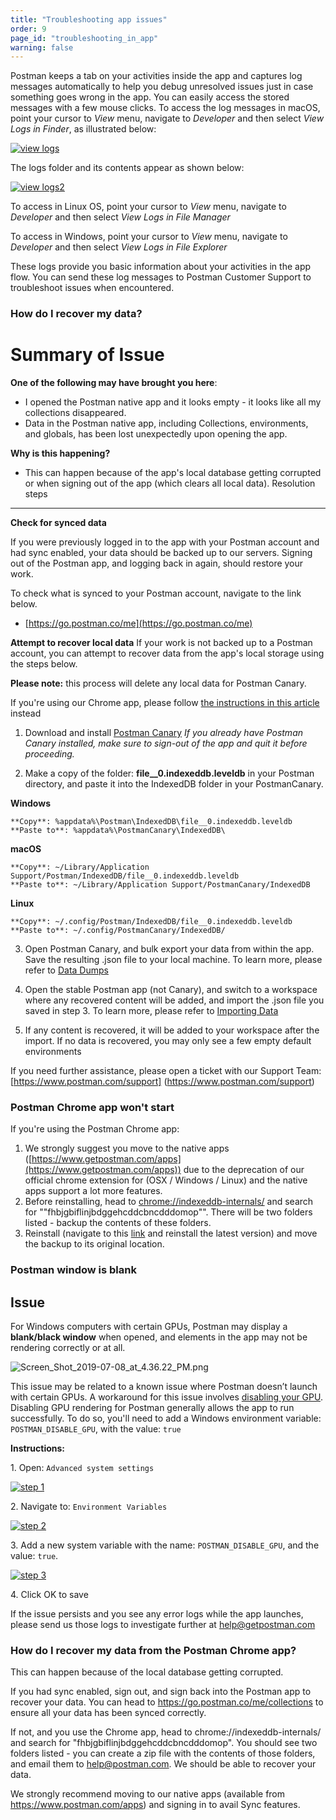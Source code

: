 ```yaml
---
title: "Troubleshooting app issues"
order: 9
page_id: "troubleshooting_in_app"
warning: false
---
```


Postman keeps a tab on your activities inside the app and captures log messages automatically to help you debug unresolved issues just in case something goes wrong in the app. You can easily access the stored messages with a few mouse clicks. To access the log messages in macOS, point your cursor to *View* menu, navigate to *Developer* and then select *View Logs in Finder*, as illustrated below:  

[![view logs](https://assets.postman.com/postman-docs/View_Logs.png)](https://assets.postman.com/postman-docs/View_Logs.png)

The logs folder and its contents appear as shown below:

[![view logs2](https://assets.postman.com/postman-docs/View_Logs2.png)](https://assets.postman.com/postman-docs/View_Logs2.png)

To access in Linux OS, point your cursor to *View* menu, navigate to *Developer* and then select *View Logs in File Manager*

To access in Windows, point your cursor to *View* menu, navigate to *Developer* and then select *View Logs in File Explorer*

These logs provide you basic information about your activities in the app flow. You can send these log messages to Postman Customer Support to troubleshoot issues when encountered.

### How do I recover my data?

Summary of Issue
==============

**One of the following may have brought you here**:
- I opened the Postman native app and it looks empty - it looks like all my collections disappeared.
- Data in the Postman native app, including Collections, environments, and globals, has been lost unexpectedly upon opening the app.

**Why is this happening?**
- This can happen because of the app's local database getting corrupted or when signing out of the app (which clears all local data).
Resolution steps
--------------------------------
**Check for synced data**

If you were previously logged in to the app with your Postman account and had sync enabled, your data should be backed up to our servers. Signing out of the Postman app, and logging back in again, should restore your work.

To check what is synced to your Postman account, navigate to the link below.
- [https://go.postman.co/me](https://go.postman.co/me)

**Attempt to recover local data**
If your work is not backed up to a Postman account, you can attempt to recover data from the app's local storage using the steps below.

**Please note:** this process will delete any local data for Postman Canary.

If you're using our Chrome app, please follow [the instructions in this article](https://support.getpostman.com/hc/en-us/articles/203837571-I-lost-all-my-data-when-I-opened-Postman) instead

1. Download and install [Postman Canary](https://www.postman.com/downloads/canary)
_If you already have Postman Canary installed, make sure to sign-out of the app and quit it before proceeding._

2. Make a copy of the folder: **file__0.indexeddb.leveldb** in your Postman directory, and paste it into the IndexedDB folder in your PostmanCanary.

**Windows**
~~~~~~~~~~~~
**Copy**: %appdata%\Postman\IndexedDB​\file__0.indexeddb.leveldb
**Paste to**: %appdata%\PostmanCanary\IndexedDB​\
~~~~~~~~~~~~

**macOS**
~~~~~~~~~~~
**Copy**: ~/Library/Application Support/Postman/IndexedDB/file__0.indexeddb.leveldb
**Paste to**: ~/Library/Application Support/PostmanCanary/IndexedDB
~~~~~~~~~~~

**Linux**
~~~~~~~~~~~
**Copy**: ~/.config/Postman/IndexedDB/file__0.indexeddb.leveldb
**Paste to**: ~/.config/PostmanCanary/IndexedDB/
~~~~~~~~~~~~

3. Open Postman Canary, and bulk export your data from within the app. Save the resulting .json file to your local machine. To learn more, please refer to [Data Dumps](https://learning.postman.com/docs/postman/collections/data_formats/#data-dumps)

4. Open the stable Postman app (not Canary), and switch to a workspace where any recovered content will be added, and import the .json file you saved in step 3. To learn more, please refer to [Importing Data](https://learning.postman.com/docs/postman/collections/data_formats/#importing-postman-data)

5. If any content is recovered, it will be added to your workspace after the import. If no data is recovered, you may only see a few empty default environments

If you need further assistance, please open a ticket with our Support Team: [https://www.postman.com/support] (https://www.postman.com/support)

### Postman Chrome app won't start

If you're using the Postman Chrome app:

1. We strongly suggest you move to the native apps ([https://www.getpostman.com/apps](https://www.getpostman.com/apps)) due to the deprecation of our official chrome extension for (OSX / Windows / Linux) and the native apps support a lot more features.
2. Before reinstalling, head to [chrome://indexeddb-internals/](chrome://indexeddb-internals/) and search for ""fhbjgbiflinjbdggehcddcbncdddomop"". There will be two folders listed - backup the contents of these folders.
3. Reinstall (navigate to this [link](https://www.getpostman.com/apps) and reinstall the latest version) and move the backup to its original location.



### Postman window is blank

**Issue**
---------

For Windows computers with certain GPUs, Postman may display a **blank/black window** when opened, and elements in the app may not be rendering correctly or at all.

![Screen_Shot_2019-07-08_at_4.36.22_PM.png](https://support.getpostman.com/hc/article_attachments/360040688194/Screen_Shot_2019-07-08_at_4.36.22_PM.png)

This issue may be related to a known issue where Postman doesn’t launch with certain GPUs. A workaround for this issue involves [disabling your GPU](https://github.com/postmanlabs/postman-app-support/issues/4594#issuecomment-391601621). Disabling GPU rendering for Postman generally allows the app to run successfully. To do so, you'll need to add a Windows environment variable: `POSTMAN_DISABLE_GPU`, with the value: `true`

**Instructions:**

1\. Open:  `Advanced system settings`

[![step 1](https://s3.amazonaws.com/postman-static-getpostman-com/postman-docs/Troubleshootwindows6.1.png)](https://s3.amazonaws.com/postman-static-getpostman-com/postman-docs/Troubleshootwindows6.1.png)

2\. Navigate to:  `Environment Variables`

[![step 2](https://s3.amazonaws.com/postman-static-getpostman-com/postman-docs/Troubleshootwindows6.12.png)](https://s3.amazonaws.com/postman-static-getpostman-com/postman-docs/Troubleshootwindows6.12.png)

3\. Add a new system variable with the name: `POSTMAN_DISABLE_GPU`, and the value: `true`.

[![step 3](https://s3.amazonaws.com/postman-static-getpostman-com/postman-docs/Troubleshootwindows6.1+(1).png)](https://s3.amazonaws.com/postman-static-getpostman-com/postman-docs/Troubleshootwindows6.1+(1).png)

4\. Click OK to save

If the issue persists and you see any error logs while the app launches, please send us those logs to investigate further at [help@getpostman.com](mailto:help@getpostman.com)

### How do I recover my data from the Postman Chrome app?

This can happen because of the local database getting corrupted.

If you had sync enabled, sign out, and sign back into the Postman app to recover your data. You can head to https://go.postman.co/me/collections to ensure all your data has been synced correctly.

If not, and you use the Chrome app, head to chrome://indexeddb-internals/ and search for "fhbjgbiflinjbdggehcddcbncdddomop". You should see two folders listed - you can create a zip file with the contents of those folders, and email them to help@postman.com. We should be able to recover your data.

We strongly recommend moving to our native apps (available from https://www.postman.com/apps) and signing in to avail Sync features.
